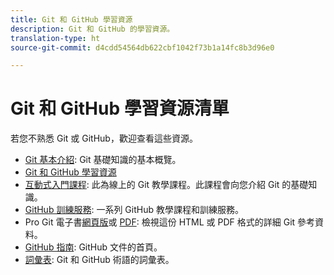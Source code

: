 ```yaml
---
title: Git 和 GitHub 學習資源
description: Git 和 GitHub 的學習資源。
translation-type: ht
source-git-commit: d4cdd54564db622cbf1042f73b1a14fc8b3d96e0

---
```



# Git 和 GitHub 學習資源清單

若您不熟悉 Git 或 GitHub，歡迎查看這些資源。

- [Git 基本介紹](https://git-scm.com/book/en/v2/Getting-Started-Git-Basics): Git 基礎知識的基本概覽。
- [Git 和 GitHub 學習資源](https://help.github.com/articles/good-resources-for-learning-git-and-github/)
- [互動式入門課程](https://try.github.io/): 此為線上的 Git 教學課程。此課程會向您介紹 Git 的基礎知識。
- [GitHub 訓練服務](https://services.github.com/training/): 一系列 GitHub 教學課程和訓練服務。
- Pro Git 電子書[網頁版](https://git-scm.com/book/en/v2)或 [PDF](https://progit2.s3.amazonaws.com/en/2016-03-22-f3531/progit-en.1084.pdf): 檢視這份 HTML 或 PDF 格式的詳細 Git 參考資料。
- [GitHub 指南](https://guides.github.com/): GitHub 文件的首頁。
- [詞彙表](https://help.github.com/articles/github-glossary): Git 和 GitHub 術語的詞彙表。
